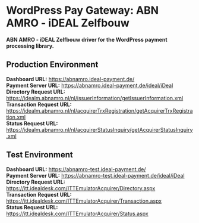 # WordPress Pay Gateway: ABN AMRO - iDEAL Zelfbouw

**ABN AMRO - iDEAL Zelfbouw driver for the WordPress payment processing library.**

## Production Environment

**Dashboard URL:** https://abnamro.ideal-payment.de/  
**Payment Server URL:** https://abnamro.ideal-payment.de/ideal/iDeal  
**Directory Request URL:** https://idealm.abnamro.nl/nl/issuerInformation/getIssuerInformation.xml  
**Transaction Request URL:** https://idealm.abnamro.nl/nl/acquirerTrxRegistration/getAcquirerTrxRegistration.xml  
**Status Request URL:** https://idealm.abnamro.nl/nl/acquirerStatusInquiry/getAcquirerStatusInquiry.xml  

## Test Environment

**Dashboard URL:** https://abnamro-test.ideal-payment.de/  
**Payment Server URL:** https://abnamro-test.ideal-payment.de/ideal/iDeal  
**Directory Request URL:** https://itt.idealdesk.com/ITTEmulatorAcquirer/Directory.aspx  
**Transaction Request URL:** https://itt.idealdesk.com/ITTEmulatorAcquirer/Transaction.aspx  
**Status Request URL:** https://itt.idealdesk.com/ITTEmulatorAcquirer/Status.aspx  
